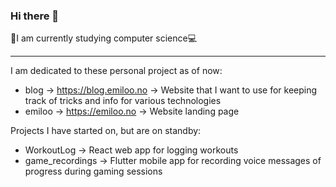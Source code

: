 ### Hi there 👋
🌱I am currently studying computer science💻

___
I am dedicated to these personal project as of now:
- blog -> https://blog.emiloo.no -> Website that I want to use for keeping track of tricks and info for various technologies
- emiloo -> https://emiloo.no -> Website landing page

Projects I have started on, but are on standby:
- WorkoutLog -> React web app for logging workouts
- game_recordings -> Flutter mobile app for recording voice messages of progress during gaming sessions

